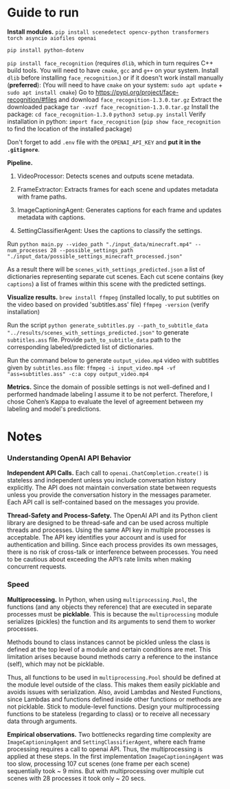 # Guide to run 

**Install modules.** 
`pip install scenedetect opencv-python transformers torch asyncio aiofiles openai`

`pip install python-dotenv`

`pip install face_recognition` (requires `dlib`, which in turn requires C++ build tools. You will need to have `cmake`, `gcc` and `g++` on your system. Install `dlib` before installing `face_recognition`.)
or if it doesn't work install manually (**preferred**):
(You will need to have `cmake` on your system: `sudo apt update` + `sudo apt install cmake`)
Go to https://pypi.org/project/face-recognition/#files and download `face_recognition-1.3.0.tar.gz`
Extract the downloaded package `tar -xvzf face_recognition-1.3.0.tar.gz`
Install the package:
`cd face_recognition-1.3.0`
`python3 setup.py install`
Verify installation in python: `import face_recognition`
(`pip show face_recognition` to find the location of the installed package)

Don't forget to add `.env` file with the `OPENAI_API_KEY` and **put it in the `.gitignore`**.


**Pipeline.**

1.	VideoProcessor: Detects scenes and outputs scene metadata.

2.	FrameExtractor: Extracts frames for each scene and updates metadata with frame paths.

3.	ImageCaptioningAgent: Generates captions for each frame and updates metadata with captions.

4.	SettingClassifierAgent: Uses the captions to classify the settings.

Run `python main.py --video_path "./input_data/minecraft.mp4" --num_processes 28 --possible_settings_path "./input_data/possible_settings_minecraft_processed.json"`

As a result there will be `scenes_with_settings_predicted.json` a list of dictionaries representing separate cut scenes. Each cut scene contains (key `captions`) a list of frames within this scene with the predicted settings.


**Visualize results.** 
`brew install ffmpeg` (installed locally, to put subtitles on the video based on provided 'subtitles.ass' file)
`ffmpeg -version` (verify installation)

Run the script 
`python generate_subtitles.py --path_to_subtitle_data "../results/scenes_with_settings_predicted.json"` 
to generate `subtitles.ass` file. 
Provide `path_to_subtitle_data` path to the corresponding labeled/predicted list of dictionaries.

Run the command below to generate `output_video.mp4` video with subtitles given by `subtitles.ass` file:
`ffmpeg -i input_video.mp4 -vf "ass=subtitles.ass" -c:a copy output_video.mp4`


**Metrics.**
Since the domain of possible settings is not well-defined and I performed handmade labeling I assume it to be not perferct. Therefore, I chose Cohen’s Kappa to evaluate the level of agreement between my labeling and model's predictions.



# Notes

### Understanding OpenAI API Behavior

**Independent API Calls.** 
Each call to `openai.ChatCompletion.create()` is stateless and independent unless you include conversation history explicitly. The API does not maintain conversation state between requests unless you provide the conversation history in the messages parameter. Each API call is self-contained based on the messages you provide.

**Thread-Safety and Process-Safety.** 
The OpenAI API and its Python client library are designed to be thread-safe and can be used across multiple threads and processes. Using the same API key in multiple processes is acceptable. The API key identifies your account and is used for authentication and billing. Since each process provides its own messages, there is no risk of cross-talk or interference between processes. You need to be cautious about exceeding the API’s rate limits when making concurrent requests.



### Speed

**Multiprocessing.**
In Python, when using `multiprocessing.Pool`, the functions (and any objects they reference) that are executed in separate processes must be **picklable**. This is because the `multiprocessing` module serializes (pickles) the function and its arguments to send them to worker processes.

Methods bound to class instances cannot be pickled unless the class is defined at the top level of a module and certain conditions are met. This limitation arises because bound methods carry a reference to the instance (self), which may not be picklable.

Thus, all functions to be used in `multiprocessing.Pool` should be defined at the module level outside of the class. This makes them easily picklable and avoids issues with serialization. Also, avoid Lambdas and Nested Functions, since Lambdas and functions defined inside other functions or methods are not picklable. Stick to module-level functions. Design your multiprocessing functions to be stateless (regarding to class) or to receive all necessary data through arguments.


**Empirical observations.**
Two bottlenecks regarding time complexity are `ImageCaptioningAgent` and `SettingClassifierAgent`, where each frame processing requires a call to openai API. Thus, the multiprocessing is applied at these steps.
In the first implementation `ImageCaptioningAgent` was too slow, processing 107 cut scenes (one frame per each scene) sequentially took ~ 9 mins. But with multiprocessing over multiple cut scenes with 28 processes it took only ~ 20 secs. 